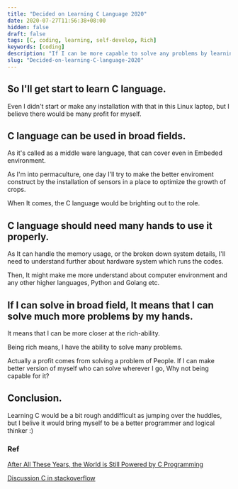 ```yaml
---
title: "Decided on Learning C Language 2020"
date: 2020-07-27T11:56:38+08:00
hidden: false
draft: false
tags: [C, coding, learning, self-develop, Rich]
keywords: [coding]
description: "If I can be more capable to solve any problems by learning how to use a tool, Why not?"
slug: "Decided-on-learning-C-language-2020"
---
```



 
## So I'll get start to learn C language.
Even I didn't start or make any installation with that in this Linux laptop, but I believe there would be many profit for myself.

## C language can be used in broad fields.

As it's called as a middle ware language, that can cover even in Embeded environment.

As I'm into permaculture, one day I'll try to make the better enviroment construct by the installation of sensors in a place to optimize the growth of crops.

When It comes, the C language would be brighting out to the role.



## C language should need many hands to use it properly.

As It can handle the memory usage, or the broken down system details, I'll need to understand further about hardware system which runs the codes.

Then, It might make me more understand about computer environment and any other higher languages, Python and Golang etc.

## If I can solve in broad field, It means that I can solve much more problems by my hands.

It means that I can be more closer at the rich-ability.

Being rich means, I have the ability to solve many problems.

Actually a profit comes from solving a problem of People.
If I can make better version of myself who can solve wherever I go, Why not being capable for it?


## Conclusion.

Learning C would be a bit rough anddifficult as jumping over the huddles, but I belive it would bring myself to be a better programmer and logical thinker :)

### Ref

[After All These Years, the World is Still Powered by C Programming
](https://www.toptal.com/c/after-all-these-years-the-world-is-still-powered-by-c-programming)

[Discussion C in stackoverflow](https://stackoverflow.com/questions/418914/why-is-c-so-fast-and-why-arent-other-languages-as-fast-or-faster#:~:text=You%20can%20easily%20write%20a,compiler%20to%20optimize%20the%20code.)
